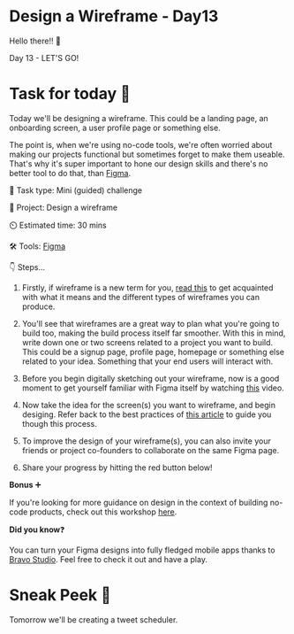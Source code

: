 # Design a Wireframe - Day13


Hello there!! 👋

Day 13 - LET'S GO!

# Task for today 🚀

Today we'll be designing a wireframe. This could be a landing page, an onboarding screen, a user profile page or something else. 

The point is, when we're using no-code tools, we're often worried about making our projects functional but sometimes forget to make them useable. That's why it's super important to hone our design skills and there's no better tool to do that, than [Figma](https://www.figma.com/).  

📝 Task type: Mini (guided) challenge

🧱 Project: Design a wireframe

⏲️ Estimated time: 30 mins

🛠️ Tools: [Figma](https://www.figma.com/)

👇 Steps...

1. Firstly, if wireframe is a new term for you, [read this](https://www.figma.com/blog/how-to-wireframe/) to get acquainted with what it means and the different types of wireframes you can produce. 

2. You'll see that wireframes are a great way to plan what you're going to build too, making the build process itself far smoother. With this in mind, write down one or two screens related to a project you want to build. This could be a signup page, profile page, homepage or something else related to your idea. Something that your end users will interact with. 

3. Before you begin digitally sketching out your wireframe, now is a good moment to get yourself familiar with Figma itself by watching [this](https://www.youtube.com/watch?v=dXQ7IHkTiMM&list=PLXDU_eVOJTx7QHLShNqIXL1Cgbxj7HlN4&index=3) video.  

4. Now take the idea for the screen(s) you want to wireframe, and begin desiging. Refer back to the best practices of [this article](https://www.figma.com/blog/how-to-wireframe/) to guide you though this process. 

5. To improve the design of your wireframe(s), you can also invite your friends or project co-founders to collaborate on the same Figma page. 

6. Share your progress by hitting the red button below!

**Bonus** ➕

If you're looking for more guidance on design in the context of building no-code products, check out this workshop [here](https://www.youtube.com/watch?v=m9FXLL-287I&t=9s).

**Did you know**❓

You can turn your Figma designs into fully fledged mobile apps thanks to [Bravo Studio](https://www.bravostudio.app/). Feel free to check it out and have a play.

# Sneak Peek 👀
Tomorrow we'll be creating a tweet scheduler. 
